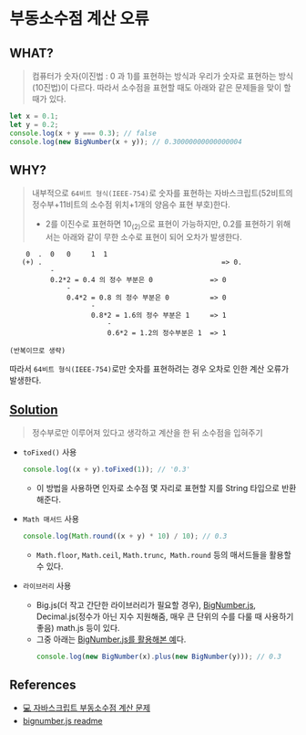 # 부동소수점 계산 오류

## WHAT?

> 컴퓨터가 숫자(이진법 : 0 과 1)를 표현하는 방식과 우리가 숫자로 표현하는 방식(10진법)이 다르다. 따라서 소수점을 표현할 때도 아래와 같은 문제들을 맞이 할 때가 있다.

```js
let x = 0.1;
let y = 0.2;
console.log(x + y === 0.3); // false
console.log(new BigNumber(x + y)); // 0.30000000000000004
```

## WHY?

> 내부적으로 `64비트 형식(IEEE-754)`로 숫자를 표현하는 자바스크립트(52비트의 정수부+11비트의 소수점 위치+1개의 양음수 표현 부호)한다.
>
> - 2를 이진수로 표현하면 10<sub>(2)</sub>으로 표현이 가능하지만, 0.2를 표현하기 위해서는 아래와 같이 무한 소수로 표현이 되어 오차가 발생한다.

```
    0  .  0   0     1  1
   (+) .                                            => 0.
          -
          0.2*2 = 0.4 의 정수 부분은 0              => 0
              -
              0.4*2 = 0.8 의 정수 부분은 0          => 0
                    -
                    0.8*2 = 1.6의 정수 부분은 1     => 1
                        -
                        0.6*2 = 1.2의 정수부분은 1  => 1

(반복이므로 생략)

```

따라서 `64비트 형식(IEEE-754)`로만 숫자를 표현하려는 경우 오차로 인한 계산 오류가 발생한다.

## [Solution](https://github.com/Pyotato/tech_interview/blob/JS/samples/floatingPoint.js)

> 정수부로만 이루어져 있다고 생각하고 계산을 한 뒤 소수점을 입혀주기

- `toFixed()` 사용

  ```js
  console.log((x + y).toFixed(1)); // '0.3'
  ```

  - 이 방법을 사용하면 인자로 소수점 몇 자리로 표현할 지를 String 타입으로 반환해준다.

- `Math 매서드` 사용

  ```js
  console.log(Math.round((x + y) * 10) / 10); // 0.3
  ```

  - `Math.floor`, `Math.ceil`, `Math.trunc`,` Math.round` 등의 매서드들을 활용할 수 있다.

- `라이브러리` 사용
  - Big.js(더 작고 간단한 라이브러리가 필요할 경우), [BigNumber.js](https://github.com/MikeMcl/bignumber.js), Decimal.js(정수가 아닌 지수 지원해줌, 매우 큰 단위의 수를 다룰 때 사용하기 좋음) math.js 등이 있다.
  - 그중 아래는 [BigNumber.js를 활용해본 예](https://github.com/Pyotato/tech_interview/blob/JS/samples/floatingPoint.js#L17C1-L17C61)다.
    ```js
    console.log(new BigNumber(x).plus(new BigNumber(y))); // 0.3
    ```

## References

- [💻 자바스크립트 부동소수점 계산 문제](https://github.com/ssi02014/Front-Interview/blob/master/documents/JavaScript/floating-point.md)
- [bignumber.js readme](https://github.com/MikeMcl/bignumber.js)
